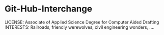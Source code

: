 # Git-Hub-Interchange
LICENSE:  Associate of Applied Science Degree for Computer Aided Drafting
INTERESTS:  Railroads, friendly werewolves, civil engineering wonders, ....
